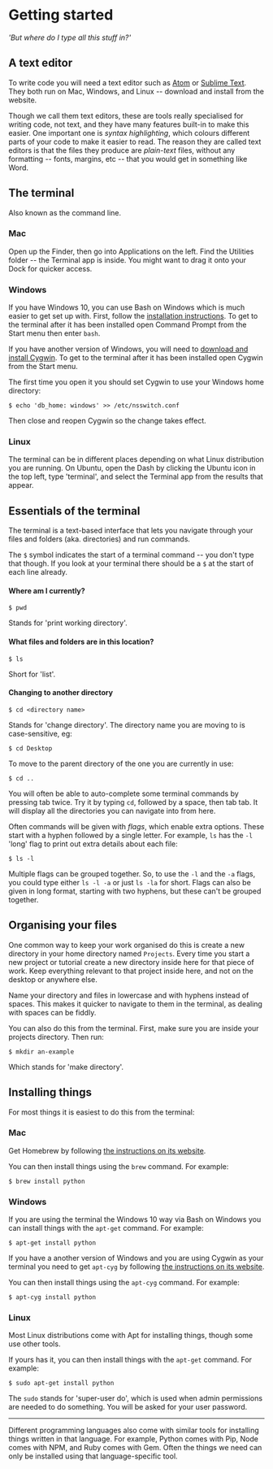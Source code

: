 Getting started
===============

*'But where do I type all this stuff in?'*


A text editor
-------------

To write code you will need a text editor such as [Atom](https://atom.io/) or [Sublime Text](https://www.sublimetext.com/). They both run on Mac, Windows, and Linux -- download and install from the website.

Though we call them text editors, these are tools really specialised for writing code, not text, and they have many features built-in to make this easier. One important one is *syntax highlighting*, which colours different parts of your code to make it easier to read. The reason they are called text editors is that the files they produce are *plain-text* files, without any formatting -- fonts, margins, etc -- that you would get in something like Word.


The terminal
------------

Also known as the command line.

### Mac

Open up the Finder, then go into Applications on the left. Find the Utilities folder -- the Terminal app is inside. You might want to drag it onto your Dock for quicker access.

### Windows

If you have Windows 10, you can use Bash on Windows which is much easier to get set up with. First, follow the [installation instructions](https://msdn.microsoft.com/en-us/commandline/wsl/install_guide). To get to the terminal after it has been installed open Command Prompt from the Start menu then enter `bash`.

If you have another version of Windows, you will need to [download and install Cygwin](https://cygwin.com/install.html). To get to the terminal after it has been installed open Cygwin from the Start menu.

The first time you open it you should set Cygwin to use your Windows home directory:

    $ echo 'db_home: windows' >> /etc/nsswitch.conf

Then close and reopen Cygwin so the change takes effect.

### Linux

The terminal can be in different places depending on what Linux distribution you are running. On Ubuntu, open the Dash by clicking the Ubuntu icon in the top left, type 'terminal', and select the Terminal app from the results that appear.


Essentials of the terminal
--------------------------

The terminal is a text-based interface that lets you navigate through your files and folders (aka. directories) and run commands.

The `$` symbol indicates the start of a terminal command -- you don't type that though. If you look at your terminal there should be a `$` at the start of each line already.

#### Where am I currently?

    $ pwd

Stands for 'print working directory'.

#### What files and folders are in this location?

    $ ls

Short for 'list'.

#### Changing to another directory

    $ cd <directory name>

Stands for 'change directory'. The directory name you are moving to is case-sensitive, eg:

    $ cd Desktop

To move to the parent directory of the one you are currently in use:

    $ cd ..

You will often be able to auto-complete some terminal commands by pressing tab twice. Try it by typing `cd`, followed by a space, then tab tab. It will display all the directories you can navigate into from here.

Often commands will be given with *flags*, which enable extra options. These start with a hyphen followed by a single letter. For example, `ls` has the `-l` 'long' flag to print out extra details about each file:

    $ ls -l

Multiple flags can be grouped together. So, to use the `-l` and the `-a` flags, you could type either `ls -l -a` or just `ls -la` for short. Flags can also be given in long format, starting with two hyphens, but these can't be grouped together.


Organising your files
---------------------

One common way to keep your work organised do this is create a new directory in your home directory named `Projects`. Every time you start a new project or tutorial create a new directory inside here for that piece of work. Keep everything relevant to that project inside here, and not on the desktop or anywhere else.

Name your directory and files in lowercase and with hyphens instead of spaces. This makes it quicker to navigate to them in the terminal, as dealing with spaces can be fiddly.

You can also do this from the terminal. First, make sure you are inside your projects directory. Then run:

    $ mkdir an-example

Which stands for 'make directory'.


Installing things
-----------------

For most things it is easiest to do this from the terminal:

### Mac

Get Homebrew by following [the instructions on its website](https://brew.sh/).

You can then install things using the `brew` command. For example:

    $ brew install python

### Windows

If you are using the terminal the Windows 10 way via Bash on Windows you can install things with the `apt-get` command. For example:

    $ apt-get install python

If you have a another version of Windows and you are using Cygwin as your terminal you need to get `apt-cyg` by following [the instructions on its website](https://github.com/transcode-open/apt-cyg#quick-start).

You can then install things using the `apt-cyg` command. For example:

    $ apt-cyg install python

### Linux

Most Linux distributions come with Apt for installing things, though some use other tools.

If yours has it, you can then install things with the `apt-get` command. For example:

    $ sudo apt-get install python

The `sudo` stands for 'super-user do', which is used when admin permissions are needed to do something. You will be asked for your user password.

<hr>

Different programming languages also come with similar tools for installing things written in that language. For example, Python comes with Pip, Node comes with NPM, and Ruby comes with Gem. Often the things we need can only be installed using that language-specific tool.

